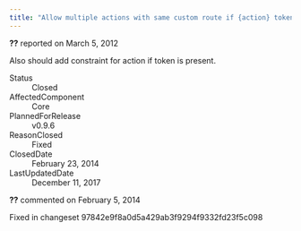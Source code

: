 ```yaml
---
title: "Allow multiple actions with same custom route if {action} token is present #779"
---
```

<div class="issue-report"><div class="issue-header"><b>??</b> reported on <time datetime="2012-03-05T18:51:12.533-08:00" title="2012-03-05T18:51:12.533-08:00">March 5, 2012</time></div><div class="issue-message" markdown="1">

Also should add constraint for action if token is present.

</div><div class="issue-footer"><dl><dt>Status</dt><dd>Closed</dd><dt>AffectedComponent</dt><dd>Core</dd><dt>PlannedForRelease</dt><dd>v0.9.6</dd><dt>ReasonClosed</dt><dd>Fixed</dd><dt>ClosedDate</dt><dd><time datetime="2014-02-23T19:18:35.967-08:00" title="2014-02-23T19:18:35.967-08:00">February 23, 2014</time></dd><dt>LastUpdatedDate</dt><dd><time datetime="2017-12-11T02:15:56.247-08:00" title="2017-12-11T02:15:56.247-08:00">December 11, 2017</time></dd></dl></div></div><div id="comment-132728" class="issue-comment"><div class="issue-header"><b>??</b> commented on <time datetime="2014-02-05T11:42:29.667-08:00" title="2014-02-05T11:42:29.667-08:00">February 5, 2014</time></div><div class="issue-message" markdown="1">

Fixed in changeset 97842e9f8a0d5a429ab3f9294f9332fd23f5c098

</div></div>
